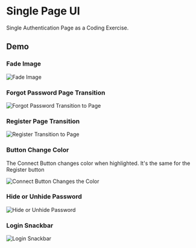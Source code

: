 # Single Page UI

Single Authentication Page as a Coding Exercise.

## Demo

### Fade Image

![Fade Image](demo/XiaoYing_Video_1611334767616.gif)

### Forgot Password Page Transition

![Forgot Password Transition to Page](demo/XiaoYing_Video_1611334658120.gif)

### Register Page Transition

![Register Transition to Page](demo/XiaoYing_Video_1611334807124.gif)

### Button Change Color
The Connect Button changes color when highlighted. It's the same for the Register button

![Connect Button Changes the Color](demo/XiaoYing_Video_1611334826238.gif)

### Hide or Unhide Password

![Hide or Unhide Password](demo/XiaoYing_Video_1611334853070.gif)

### Login Snackbar

![Login Snackbar](demo/XiaoYing_Video_1611334864929.gif)
